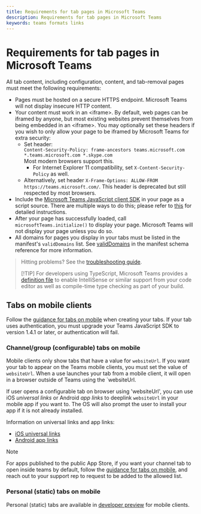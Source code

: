 ```yaml
---
title: Requirements for tab pages in Microsoft Teams
description: Requirements for tab pages in Microsoft Teams
keywords: teams formats links
---
```

# Requirements for tab pages in Microsoft Teams

All tab content, including configuration, content, and tab-removal pages must meet the following requirements:

* Pages must be hosted on a secure HTTPS endpoint. Microsoft Teams will not display insecure HTTP content.
* Your content must work in an &lt;iframe&gt;. By default, web pages can be iframed by anyone, but most existing websites prevent themselves from being embedded in an &lt;iframe&gt;. You may optionally set these headers if you wish to only allow your page to be iframed by Microsoft Teams for extra security:
  * Set header: <br/>
    `Content-Security-Policy: frame-ancestors teams.microsoft.com *.teams.microsoft.com *.skype.com` <br/>
    Most modern browsers support this.
    * For Internet Explorer 11 compatibility, set `X-Content-Security-Policy` as well.
  * Alternatively, set header `X-Frame-Options: ALLOW-FROM https://teams.microsoft.com/`. This header is deprecated but still respected by most browsers.
* Include the [Microsoft Teams JavaScript client SDK](/javascript/api/overview/msteams-client) in your page as a script source. There are multiple ways to do this; please refer to [this](/javascript/api/overview/msteams-client) for detailed instructions.
* After your page has successfully loaded, call `microsoftTeams.initialize()` to display your page. Microsoft Teams will not display your page unless you do so.
* All domains for pages you display in your tabs must be listed in the manifest's `validDomains` list. See [validDomains](~/resources/schema/manifest-schema.md#validdomains) in the manifest schema reference for more information.

> Hitting problems? See the [troubleshooting guide](~/troubleshoot/troubleshoot.md).
>
> [!TIP]
> For developers using TypeScript, Microsoft Teams provides a [definition file](https://statics.teams.microsoft.com/sdk/v1.2/types/MicrosoftTeams.d.ts) to enable IntelliSense or similar support from your code editor as well as compile-time type checking as part of your build.

## Tabs on mobile clients

Follow the [guidance for tabs on mobile](~/resources/design/framework/tabs-mobile.md) when creating your tabs. If your tab uses authentication, you must upgrade your Teams JavaScript SDK to version 1.4.1 or later, or authentication will fail.

### Channel/group (configurable) tabs on mobile

Mobile clients only show tabs that have a value for `websiteUrl`. If you want your tab to appear on the Teams mobile clients, you must set the value of `websiteUrl`. When a use launches your tab from a mobile client, it will open in a browser outside of Teams using the `websiteUrl.

If user opens a configurable tab on browser using 'websiteUrl', you can use iOS *universal links* or Android *app links* to deeplink `websiteUrl` in your mobile app if you want to. The OS will also prompt the user to install your app if it is not already installed.

Information on universal links and app links:

* [iOS universal links](https://developer.apple.com/ios/universal-links/)
* [Android app links](https://developer.android.com/training/app-links/index.html)

>[!Note]
>For apps published to the public App Store, if you want your channel tab to open inside teams by default, follow the [guidance for tabs on mobile](~/resources/design/framework/tabs-mobile.md), and reach out to your support rep to request to be added to the allowed list.

### Personal (static) tabs on mobile

Personal (static) tabs are available in [developer preview](~/resources/dev-preview/developer-preview-intro.md) for mobile clients.
